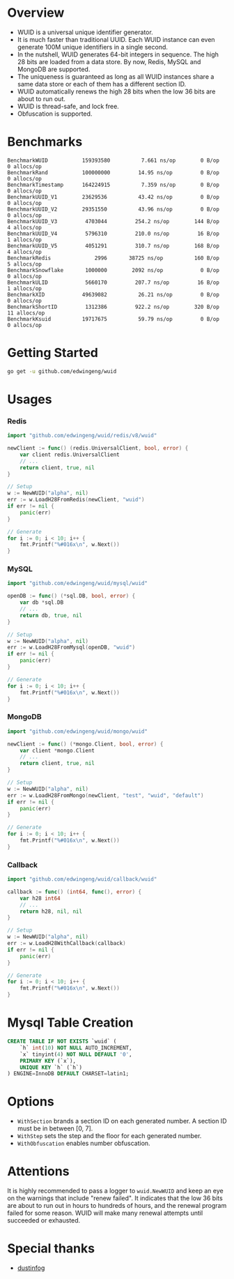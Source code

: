 # Overview
- WUID is a universal unique identifier generator.
- It is much faster than traditional UUID. Each WUID instance can even generate 100M unique identifiers in a single second.
- In the nutshell, WUID generates 64-bit integers in sequence. The high 28 bits are loaded from a data store. By now, Redis, MySQL and MongoDB are supported.
- The uniqueness is guaranteed as long as all WUID instances share a same data store or each of them has a different section ID.
- WUID automatically renews the high 28 bits when the low 36 bits are about to run out.
- WUID is thread-safe, and lock free.
- Obfuscation is supported.

# Benchmarks
```
BenchmarkWUID           159393580          7.661 ns/op        0 B/op       0 allocs/op
BenchmarkRand           100000000         14.95 ns/op         0 B/op       0 allocs/op
BenchmarkTimestamp      164224915          7.359 ns/op        0 B/op       0 allocs/op
BenchmarkUUID_V1        23629536          43.42 ns/op         0 B/op       0 allocs/op
BenchmarkUUID_V2        29351550          43.96 ns/op         0 B/op       0 allocs/op
BenchmarkUUID_V3         4703044         254.2 ns/op        144 B/op       4 allocs/op
BenchmarkUUID_V4         5796310         210.0 ns/op         16 B/op       1 allocs/op
BenchmarkUUID_V5         4051291         310.7 ns/op        168 B/op       4 allocs/op
BenchmarkRedis              2996       38725 ns/op          160 B/op       5 allocs/op
BenchmarkSnowflake       1000000        2092 ns/op            0 B/op       0 allocs/op
BenchmarkULID            5660170         207.7 ns/op         16 B/op       1 allocs/op
BenchmarkXID            49639082          26.21 ns/op         0 B/op       0 allocs/op
BenchmarkShortID         1312386         922.2 ns/op        320 B/op      11 allocs/op
BenchmarkKsuid          19717675          59.79 ns/op         0 B/op       0 allocs/op
```

# Getting Started
``` bash
go get -u github.com/edwingeng/wuid
```

# Usages
### Redis
``` go
import "github.com/edwingeng/wuid/redis/v8/wuid"

newClient := func() (redis.UniversalClient, bool, error) {
    var client redis.UniversalClient
    // ...
    return client, true, nil
}

// Setup
w := NewWUID("alpha", nil)
err := w.LoadH28FromRedis(newClient, "wuid")
if err != nil {
    panic(err)
}

// Generate
for i := 0; i < 10; i++ {
    fmt.Printf("%#016x\n", w.Next())
}
```

### MySQL
``` go
import "github.com/edwingeng/wuid/mysql/wuid"

openDB := func() (*sql.DB, bool, error) {
    var db *sql.DB
    // ...
    return db, true, nil
}

// Setup
w := NewWUID("alpha", nil)
err := w.LoadH28FromMysql(openDB, "wuid")
if err != nil {
    panic(err)
}

// Generate
for i := 0; i < 10; i++ {
    fmt.Printf("%#016x\n", w.Next())
}
```

### MongoDB
``` go
import "github.com/edwingeng/wuid/mongo/wuid"

newClient := func() (*mongo.Client, bool, error) {
    var client *mongo.Client
    // ...
    return client, true, nil
}

// Setup
w := NewWUID("alpha", nil)
err := w.LoadH28FromMongo(newClient, "test", "wuid", "default")
if err != nil {
    panic(err)
}

// Generate
for i := 0; i < 10; i++ {
    fmt.Printf("%#016x\n", w.Next())
}
```

### Callback
``` go
import "github.com/edwingeng/wuid/callback/wuid"

callback := func() (int64, func(), error) {
    var h28 int64
    // ...
    return h28, nil, nil
}

// Setup
w := NewWUID("alpha", nil)
err := w.LoadH28WithCallback(callback)
if err != nil {
    panic(err)
}

// Generate
for i := 0; i < 10; i++ {
    fmt.Printf("%#016x\n", w.Next())
}
```

# Mysql Table Creation
``` sql
CREATE TABLE IF NOT EXISTS `wuid` (
    `h` int(10) NOT NULL AUTO_INCREMENT,
    `x` tinyint(4) NOT NULL DEFAULT '0',
    PRIMARY KEY (`x`),
    UNIQUE KEY `h` (`h`)
) ENGINE=InnoDB DEFAULT CHARSET=latin1;
```

# Options

- `WithSection` brands a section ID on each generated number. A section ID must be in between [0, 7].
- `WithStep` sets the step and the floor for each generated number.
- `WithObfuscation` enables number obfuscation.

# Attentions
It is highly recommended to pass a logger to `wuid.NewWUID` and keep an eye on the warnings that include "renew failed". It indicates that the low 36 bits are about to run out in hours to hundreds of hours, and the renewal program failed for some reason. WUID will make many renewal attempts until succeeded or exhausted. 

# Special thanks
- [dustinfog](https://github.com/dustinfog)
